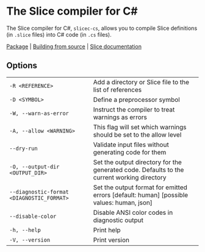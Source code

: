 # The Slice compiler for C#

The Slice compiler for C#, `slicec-cs`, allows you to compile Slice definitions (in `.slice` files) into C# code (in
`.cs` files).

[Package][package] | [Building from source][building] | [Slice documentation][slice-documentation]

## Options

|                                           |                                                                                            |
|-------------------------------------------|--------------------------------------------------------------------------------------------|
| `-R <REFERENCE>`                          | Add a directory or Slice file to the list of references                                    |
| `-D <SYMBOL>`                             | Define a preprocessor symbol                                                               |
| `-W, --warn-as-error`                     | Instruct the compiler to treat warnings as errors                                          |
| `-A, --allow <WARNING>`                   | This flag will set which warnings should be set to the allow level                         |
| `--dry-run`                               | Validate input files without generating code for them                                      |
| `-O, --output-dir <OUTPUT_DIR>`           | Set the output directory for the generated code. Defaults to the current working directory |
| `--diagnostic-format <DIAGNOSTIC_FORMAT>` | Set the output format for emitted errors [default: human] [possible values: human, json]   |
| `--disable-color`                         | Disable ANSI color codes in diagnostic output                                              |
| `-h, --help`                              | Print help                                                                                 |
| `-V, --version`                           | Print version                                                                              |

[package]:  https://www.nuget.org/packages/IceRpc.Slice.Tools
[building]: ../../BUILDING.md
[slice-documentation]: https://docs.testing.zeroc.com/docs/slice
